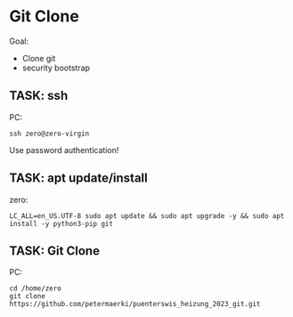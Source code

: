 # Git Clone

Goal:
* Clone git
* security bootstrap

## TASK: ssh

PC:
```
ssh zero@zero-virgin
```

Use password authentication!

## TASK: apt update/install

zero:
```
LC_ALL=en_US.UTF-8 sudo apt update && sudo apt upgrade -y && sudo apt install -y python3-pip git
```


## TASK: Git Clone

PC:
```
cd /home/zero
git clone https://github.com/petermaerki/puenterswis_heizung_2023_git.git
```
